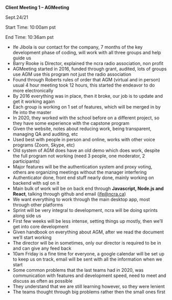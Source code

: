 ﻿**Client Meeting 1 – AGMeeting**

Sept.24/21

Start Time: 10:00am pst

End Time: 10:36am pst

- Ife Jibola is our contact for the company, 7 months of the key development phase of coding, will work with all three groups and help guide us
- Barry Rooke is Director, explained the ncra radio association, non profit
- AGMeeting started in 2016, funded through grant, audited, lots of groups use AGM use this program not just the radio association
- Found through Roberts rules of order that AGM (virtual and in person) usual 4 hour meeting took 12 hours, this started the endeavor to do more electronically
- By 2016 everything was in place, then it broke, our job is to update and get it working again
- Each group is working on 1 set of features, which will be merged in by Ife into the master
- In 2020, they worked with the school before on a different project, so they have some experience with the capstone program
- Given the website, notes about reducing work, being transparent, managing QA and auditing, etc
- Used best with people in person and online, works with other voice programs (Zoom, Skype, etc)
- Old system of AGM does have an old demo which does work, despite the full program not working (need 3 people, one moderator, 2 participants)
- Major features will be the authentication system and proxy voting, others are organizing meetings without the manager interfering
- Authenticator done, front end stuff nearly done, mainly working on backend with sql on it
- Main bulk of work will be on back end through **Javascript, Node.js and React**, talking through github and email (ife@ncra.ca)
- We want everything to work through the main desktop app, most through other platforms
- Sprint will be very integral to development, ncra will be doing sprints along side us
- First few weeks will be less intense, setting things up mostly, then we’ll get into core development
- Given handbook on everything about AGM, after we read the document we’ll start working
- The director will be in sometimes, only our director is required to be in and can give any feed back
- 10am Friday is a fine time for everyone, a google calendar will be set up to keep us on track, email will be sent with all the information when we start
- Some common problems that the last teams had in 2020, was communication with features and development speed, need to meet and discuss as often as possible
- They understand that we are still learning however, so they were lenient
- The teams thought through big problems rather then the small ones first
